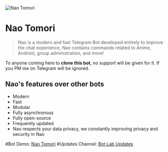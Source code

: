 ![Nao Tomori](https://telegra.ph/file/ac398a8201f32acd79b82.jpg)
# Nao Tomori
 
>  Nao is a modern and fast Telegram Bot developed entirely to improve the chat experience,
>  Nao contains commands related to Anime, Android, group administration, and more!

To anyone coming here to **clone this bot**, no support will be given for it. If you PM me on Telegram will be ignored.

## Nao's features over other bots

- Modern
- Fast
- Modular
- Fully asynchronous
- Fully open-source
- Frequently updated
- Nao respects your data privacy, we constantly improving privacy and security in Nao

#Bot Demo: [Nao Tomori](https://t.me/NaoTomoriRobot)
#Updates Channel: [Bot Lab Updates](https://t.me/NaoUpdates)
